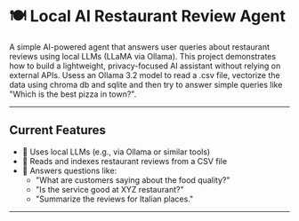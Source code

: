 # 🍽️ Local AI Restaurant Review Agent

A simple AI-powered agent that answers user queries about restaurant reviews using local LLMs (LLaMA via Ollama). This project demonstrates how to build a lightweight, privacy-focused AI assistant without relying on
external APIs. Usess an Ollama 3.2 model to read a .csv file, vectorize the data using chroma db and sqlite and then try to answer simple queries like "Which is the best pizza in town?". 

---

## Current Features

- 🧠 Uses local LLMs (e.g., via Ollama or similar tools)
- 📄 Reads and indexes restaurant reviews from a CSV file
- 💬 Answers questions like:
  - "What are customers saying about the food quality?"
  - "Is the service good at XYZ restaurant?"
  - "Summarize the reviews for Italian places."

---


